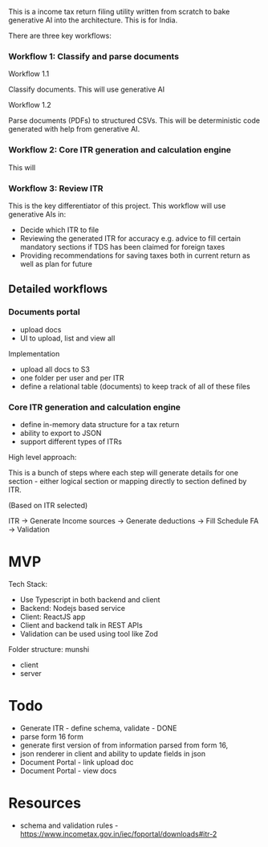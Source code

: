 This is a income tax return filing utility written from scratch to bake generative AI into the architecture. This is for India.

There are three key workflows:

### Workflow 1: Classify and parse documents

Workflow 1.1

Classify documents. This will use generative AI

Workflow 1.2

Parse documents (PDFs) to structured CSVs. This will be deterministic code generated with help from generative AI.

### Workflow 2: Core ITR generation and calculation engine

This will 

### Workflow 3: Review ITR

This is the key differentiator of this project. This workflow will use generative AIs in:

- Decide which ITR to file
- Reviewing the generated ITR for accuracy e.g. advice to fill certain mandatory sections if TDS has been claimed for foreign taxes
- Providing recommendations for saving taxes both in current return as well as plan for future

## Detailed workflows

### Documents portal
- upload docs
- UI to upload, list and view all 
 
Implementation
- upload all docs to S3
- one folder per user and per ITR
- define a relational table (documents) to keep track of all of these files

### Core ITR generation and calculation engine  

- define in-memory data structure for a tax return
- ability to export to JSON
- support different types of ITRs

High level approach:

This is a bunch of steps where each step will generate details for one section - either logical section or mapping directly to section defined by ITR.

(Based on ITR selected)

ITR -> Generate Income sources -> Generate deductions -> Fill Schedule FA -> Validation

# MVP

Tech Stack:
- Use Typescript in both backend and client
- Backend: Nodejs based service
- Client: ReactJS app
- Client and backend talk in REST APIs
- Validation can be used using tool like Zod


Folder structure:
munshi
* client
* server

# Todo

- Generate ITR - define schema, validate - DONE
- parse form 16 form
- generate first version of from information parsed from form 16, 
- json renderer in client and ability to update fields in json
- Document Portal - link upload doc
- Document Portal - view docs


# Resources
- schema and validation rules - https://www.incometax.gov.in/iec/foportal/downloads#itr-2 
